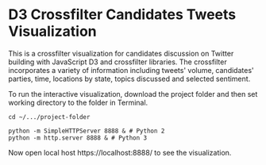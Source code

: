 # D3 Crossfilter Candidates Tweets Visualization
This is a crossfilter visualization for candidates discussion on Twitter building with JavaScript D3 and crossfilter libraries. The crossfilter incorporates a variety of information including tweets' volume, candidates' parties, time, locations by state, topics discussed and selected sentiment. 

To run the interactive visualization, download the project folder and then set working directory to the folder in Terminal. 
```
cd ~/.../project-folder

python -m SimpleHTTPServer 8888 & # Python 2
python -m http.server 8888 & # Python 3
```
Now open local host https://localhost:8888/ to see the visualization.
